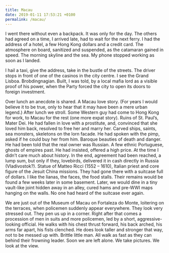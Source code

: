 ```yaml
---
title: Macau
date: 2019-01-11 17:53:21 +0100
permalink: /macau/
---
```


I went there without even a backpack. It was only for the day. <!--more--> The others had agreed on a time, I arrived late, had to wait for the next ferry. I had the address of a hotel, a few Hong Kong dollars and a credit card. The atmosphere on board, sanitized and suspended, as the catamaran gained in speed. The morning skyline and the sea. My phone stopped working as soon as I landed. 

I hail a taxi, give the address, take in the bustle of the streets. The driver stops in front of one of the casinos in the city centre. I see the Grand Lisboa. Brobdingnagian. Built, I was told, by a local mafia lord as a visible proof of his power, when the Party forced the city to open its doors to foreign investment. 

Over lunch an anecdote is shared. A Macau love story. (For years I would believe it to be true, only to hear that it may have been a mere urban legend.) After lunch we stroll. Some Western guy had come to Hong Kong for work, to Macau for the rest (one more expat story). Ruins of St. Paul’s, Mater Dei. He had fallen in love with a prostitute, and, convinced that she loved him back, resolved to free her and marry her. Carved ships, saints, sea monsters, skeletons on the lorn facade. He had spoken with the pimp, asked if he could buy her from him. Baroque beauties of death and danger. He had been told that the real owner was Russian. A few ethnic Portuguese, ghosts of empires past. He had insisted, offered a high price. At the time I didn’t care much about history. In the end, agreement had been reached, a lump sum, but only if they, lovebirds, delivered it in cash directly in Russia (Vladivostok?). Statue of Matteo Ricci (1552 – 1610), Italian priest and core figure of the Jesuit China missions. They had gone there with a suitcase full of dollars. I like the lianas, the faces, the food stalls. Their remains would be found a few weeks later in some basement. Later, we would dine in a tiny vault-like joint hidden away in an alley, cured hams and pre-WWI maps hanging on the walls. No one had heard of the suitcase ever again.

We are just out of the Museum of Macau on Fortaleza do Monte, loitering on the terraces, when policemen suddenly appear everywhere. They look very stressed out. They pen us up in a corner. Right after that comes a procession of men in suits and more policemen, led by a short, aggressive-looking official. He walks with his chest thrust forward, his back arched, his arms far apart, his fists clenched. He does look taller and stronger that way, not to be messed up with. Brittle little man. All walk as fast as they can behind their frowning leader. Soon we are left alone. We take pictures. We look at the view.
